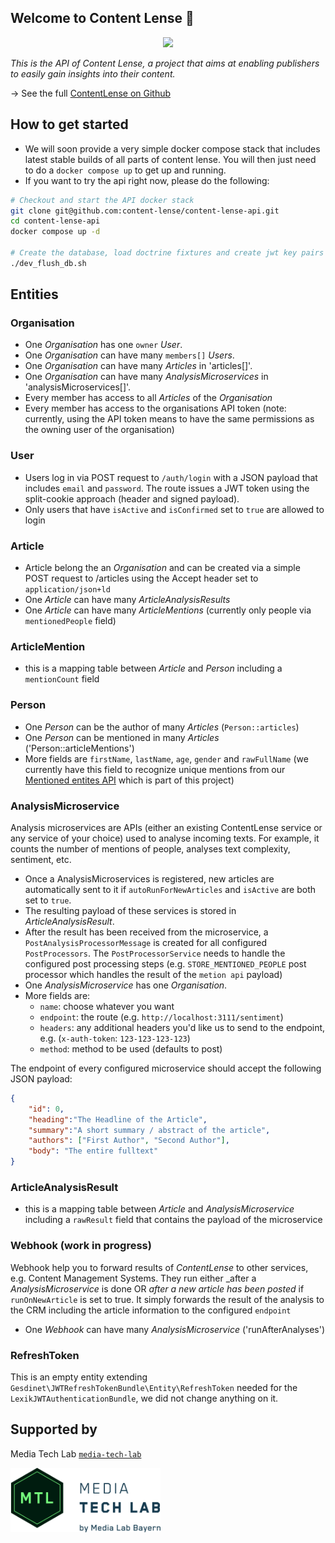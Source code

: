 ## Welcome to Content Lense 👋

<p align="center">
  <img src="https://user-images.githubusercontent.com/15559708/195378979-701254fa-ada7-41d4-abc7-494a40207a6d.png" />
</p>

_This is the API of Content Lense, a project that aims at enabling publishers to easily gain insights into their content._

-> See the full [ContentLense on Github](https://github.com/content-lense)


## How to get started

- We will soon provide a very simple docker compose stack that includes latest stable builds of all parts of content lense. You will then just need to do a `docker compose up` to get up and running.
- If you want to try the api right now, please do the following:

```bash
# Checkout and start the API docker stack
git clone git@github.com:content-lense/content-lense-api.git
cd content-lense-api
docker compose up -d

# Create the database, load doctrine fixtures and create jwt key pairs
./dev_flush_db.sh
```

## Entities


### Organisation

- One _Organisation_ has one `owner` _User_.
- One _Organisation_ can have many `members[]` _Users_.
- One _Organisation_ can have many _Articles_ in 'articles[]'.
- One _Organisation_ can have many _AnalysisMicroservices_ in 'analysisMicroservices[]'.
- Every member has access to all _Articles_ of the _Organisation_
- Every member has access to the organisations API token (note: currently, using the API token means to have the same permissions as the owning user of the organisation)

### User

- Users log in via POST request to `/auth/login` with a JSON payload that includes `email` and `password`. The route issues a JWT token using the split-cookie approach (header and signed payload).
- Only users that have `isActive` and `isConfirmed` set to `true` are allowed to login

### Article

- Article belong the an _Organisation_ and can be created via a simple POST request to /articles using the Accept header set to `application/json+ld` 
- One _Article_ can have many _ArticleAnalysisResults_
- One _Article_ can have many _ArticleMentions_ (currently only people via `mentionedPeople` field)

### ArticleMention
 
- this is a mapping table between _Article_ and _Person_ including a `mentionCount` field

### Person

- One _Person_ can be the author of many _Articles_ (`Person::articles`)
- One _Person_ can be mentioned in many _Articles_ ('Person::articleMentions')
- More fields are `firstName`, `lastName`, `age`, `gender` and `rawFullName` (we currently have this field to recognize unique mentions from our [Mentioned entites API](https://github.com/content-lense/content-lense-mention-api) which is part of this project)

### AnalysisMicroservice

Analysis microservices are APIs (either an existing ContentLense service or any service of your choice) used to analyse incoming texts. For example, it counts the number of mentions of people, analyses text complexity, sentiment, etc.

- Once a AnalysisMicroservices is registered, new articles are automatically sent to it if `autoRunForNewArticles` and `isActive` are both set to `true`. 
- The resulting payload of these services is stored in _ArticleAnalysisResult_.
- After the result has been received from the microservice, a `PostAnalysisProcessorMessage` is created for all configured `PostProcessors`. The `PostProcessorService` needs to handle the configured post processing steps (e.g. `STORE_MENTIONED_PEOPLE` post processor which handles the result of the `metion api` payload)
- One _AnalysisMicroservice_ has one _Organisation_. 
- More fields are:
    - `name`: choose whatever you want
    - `endpoint`: the route (e.g. `http://localhost:3111/sentiment`)
    - `headers`: any additional headers you'd like us to send to the endpoint, e.g. (`x-auth-token`: `123-123-123-123`)
    - `method`: method to be used (defaults to post)

The endpoint of every configured microservice should accept the following JSON payload:

```json
{
    "id": 0, 
    "heading":"The Headline of the Article",
    "summary":"A short summary / abstract of the article",
    "authors": ["First Author", "Second Author"],
    "body": "The entire fulltext"
}
```

### ArticleAnalysisResult

- this is a mapping table between _Article_ and _AnalysisMicroservice_ including a `rawResult` field that contains the payload of the microservice

### Webhook (work in progress)

Webhook help you to forward results of _ContentLense_ to other services, e.g. Content Management Systems. They run either _after a _AnalysisMicroservice_ is done OR _after a new article has been posted_ if `runOnNewArticle` is set to true. It simply forwards the result of the analysis to the CRM including the article information to the configured `endpoint`

- One _Webhook_ can have many _AnalysisMicroservice_ ('runAfterAnalyses')

### RefreshToken

This is an empty entity extending `Gesdinet\JWTRefreshTokenBundle\Entity\RefreshToken` needed for the `LexikJWTAuthenticationBundle`, we did not change anything on it.


## Supported by

Media Tech Lab [`media-tech-lab`](https://github.com/media-tech-lab)

<a href="https://www.media-lab.de/en/programs/media-tech-lab">
    <img src="https://raw.githubusercontent.com/media-tech-lab/.github/main/assets/mtl-powered-by.png" width="240" title="Media Tech Lab powered by logo">
</a>
